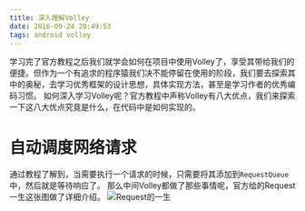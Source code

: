 ```yaml
---
title: 深入理解Volley
date: 2016-09-24 20:49:53
tags: android volley
---
```


学习完了官方教程之后我们就学会如何在项目中使用Volley了，享受其带给我们的便捷。但作为一个有追求的程序猿我们决不能停留在使用的阶段，我们要去探索其中的奥秘，去学习优秀框架的设计思想，具体实现方法，甚至是学习作者的优秀编码习惯。
如何深入学习Volley呢？官方教程中声称Volley有八大优点，我们来探索一下这八大优点究竟是什么，在代码中是如何实现的。

# 自动调度网络请求
通过教程了解到，当需要执行一个请求的时候，只需要将其添加到`RequestQueue`中，然后就是等待响应了。
那么中间Volley都做了那些事情呢，官方给的Request一生这张图做了详细介绍。
![Request的一生](/2016/09/20/volley-official-tutorials/volley-request.png "Request的一生")
